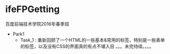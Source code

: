 # ifeFPGetting
百度前端技术学院2016年春季班

+ Park1
  + Task_1 : 重新回顾了一个HTML的一些基本&常用的标签，特别是一些表单的标签，以及没有CSS的界面真的有点不堪入目
    。。。未完待续。。。。
